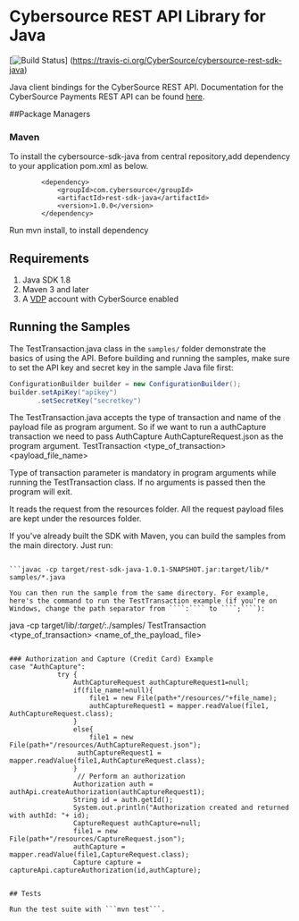 # Cybersource REST API Library for Java
[![Build Status](https://travis-ci.org/CyberSource/cybersource-rest-sdk-java.png?branch=master)]
(https://travis-ci.org/CyberSource/cybersource-rest-sdk-java)

Java client bindings for the CyberSource REST API. Documentation for the CyberSource Payments REST API can be found [here](https://vdp.visa.com/products/cybersource/reference).

##Package Managers

### Maven
To install the cybersource-sdk-java from central repository,add dependency to your application pom.xml as below.
````
        <dependency>
            <groupId>com.cybersource</groupId>
            <artifactId>rest-sdk-java</artifactId>
            <version>1.0.0</version>
        </dependency> 
````
 Run mvn install, to install dependency

## Requirements
1. Java SDK 1.8  
2. Maven 3 and later  
3. A [VDP](https://vdp.visa.com) account with CyberSource enabled
    
## Running the Samples
The TestTransaction.java class in the ```samples/``` folder demonstrate the basics of using the API. Before building and running the samples, make sure to set the API key and secret key in the sample Java file first:
```java
ConfigurationBuilder builder = new ConfigurationBuilder();
builder.setApiKey("apikey")
       .setSecretKey("secretkey")
```
The TestTransaction.java accepts the type of transaction and name of the payload file as program argument. So if we want to run a authCapture transaction we need to pass AuthCapture AuthCaptureRequest.json as the program argument.
 TestTransaction <type_of_transaction> <payload_file_name>
 
 Type of transaction parameter is mandatory in program arguments while running the TestTransaction class. If no arguments is passed then the program will exit.

It reads the request from the resources folder. All the request payload files are kept under the resources folder.

If you've already built the SDK with Maven, you can build the samples from the main directory. Just run:
```

```javac -cp target/rest-sdk-java-1.0.1-SNAPSHOT.jar:target/lib/* samples/*.java

You can then run the sample from the same directory. For example, here's the command to run the TestTransaction example (if you're on Windows, change the path separator from ````:```` to ````;````):
```
java -cp target/lib/*:target/*:./samples/ TestTransaction <type_of_transaction> <name_of_the_payload_ file>
```

### Authorization and Capture (Credit Card) Example
case "AuthCapture":
			try {
				AuthCaptureRequest authCaptureRequest1=null;
				if(file_name!=null){
					file1 = new File(path+"/resources/"+file_name);
					authCaptureRequest1 = mapper.readValue(file1, AuthCaptureRequest.class);
				}
				else{
					file1 = new File(path+"/resources/AuthCaptureRequest.json");
				 authCaptureRequest1 = mapper.readValue(file1,AuthCaptureRequest.class);
				}
				 // Perform an authorization
				Authorization auth = authApi.createAuthorization(authCaptureRequest1);
				String id = auth.getId();
				System.out.println("Authorization created and returned with authId: "+ id);
				CaptureRequest authCapture=null;
				file1 = new File(path+"/resources/CaptureRequest.json");
				authCapture = mapper.readValue(file1,CaptureRequest.class);
				Capture capture = captureApi.captureAuthorization(id,authCapture);
				
    
## Tests

Run the test suite with ```mvn test```.

